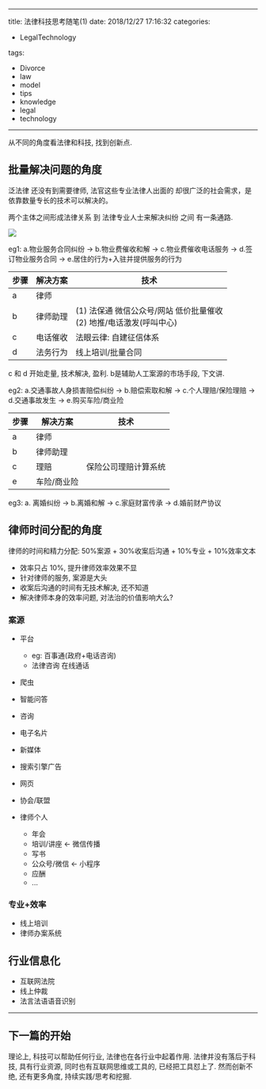 
---
title: 法律科技思考随笔(1)
date: 2018/12/27 17:16:32
categories: 
- LegalTechnology

tags:
- Divorce
- law
- model
- tips
- knowledge
- legal
- technology

---


从不同的角度看法律和科技, 找到创新点. 

## 批量解决问题的角度

泛法律 还没有到需要律师, 法官这些专业法律人出面的 却很广泛的社会需求，是依靠数量专长的技术可以解决的。

两个主体之间形成法律关系 到 法律专业人士来解决纠纷 之间 有一条通路. 

![](https://ws3.sinaimg.cn/large/006tNbRwly1fykcry6dsgj30yu0u0dka.jpg)

eg1: 
a.物业服务合同纠纷 -> b.物业费催收和解 -> c.物业费催收电话服务 -> d.签订物业服务合同 -> e.居住的行为+入驻并提供服务的行为  

| 步骤 | 解决方案 |                               技术                              |
|------|----------|-----------------------------------------------------------------|
| a    | 律师     |                                                                 |
| b    | 律师助理 | (1) 法保通 微信公众号/网站 低价批量催收 <br/> (2) 地推/电话激发(呼叫中心) |
| c    | 电话催收 | 法眼云律: 自建征信体系                                          |
| d    | 法务行为 | 线上培训/批量合同                                               |

c 和 d 开始走量, 技术解决, 盈利.  b是辅助人工案源的市场手段, 下文讲. 

eg2:
a.交通事故人身损害赔偿纠纷 -> b.赔偿索取和解 -> c.个人理赔/保险理赔 -> d.交通事故发生 -> e.购买车险/商业险

| 步骤 |   解决方案  |         技术         |
|------|-------------|----------------------|
| a    | 律师        |                      |
| b    | 律师助理    |                      |
| c    | 理赔        | 保险公司理赔计算系统 |
| e    | 车险/商业险 |              |


eg3: 
a. 离婚纠纷 -> b.离婚和解 -> c.家庭财富传承 -> d.婚前财产协议 

## 律师时间分配的角度

律师的时间和精力分配: 50%案源 + 30%收案后沟通 + 10%专业 + 10%效率文本

- 效率只占 10%, 提升律师效率效果不显
- 针对律师的服务, 案源是大头
- 收案后沟通的时间有无技术解决, 还不知道
- 解决律师本身的效率问题, 对法治的价值影响大么? 

### 案源
- 平台
	- eg: 百事通(政府+电话咨询)
	- 法律咨询 在线通话
- 爬虫
- 智能问答
- 咨询
- 电子名片
- 新媒体
- 搜索引擎广告
- 网页

- 协会/联盟
- 律师个人
	- 年会
	- 培训/讲座 <- 微信传播
	- 写书 
	- 公众号/微信 <- 小程序
	- 应酬
	- ...

### 专业+效率
- 线上培训
- 律师办案系统

## 行业信息化
- 互联网法院
- 线上仲裁
- 法言法语语音识别

*** 
## 下一篇的开始
理论上, 科技可以帮助任何行业, 法律也在各行业中起着作用. 法律并没有落后于科技, 具有行业资源, 同时也有互联网思维或工具的, 已经把工具怼上了. 然而创新不绝, 还有更多角度, 持续实践/思考和挖掘. 


